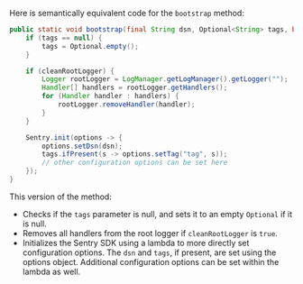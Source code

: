 Here is semantically equivalent code for the `bootstrap` method:

```java
public static void bootstrap(final String dsn, Optional<String> tags, boolean cleanRootLogger) {
    if (tags == null) {
        tags = Optional.empty();
    }

    if (cleanRootLogger) {
        Logger rootLogger = LogManager.getLogManager().getLogger("");
        Handler[] handlers = rootLogger.getHandlers();
        for (Handler handler : handlers) {
            rootLogger.removeHandler(handler);
        }
    }

    Sentry.init(options -> {
        options.setDsn(dsn);
        tags.ifPresent(s -> options.setTag("tag", s));
        // other configuration options can be set here
    });
}
```

This version of the method:
- Checks if the `tags` parameter is null, and sets it to an empty `Optional` if it is null.
- Removes all handlers from the root logger if `cleanRootLogger` is `true`.
- Initializes the Sentry SDK using a lambda to more directly set configuration options. The `dsn` and `tags`, if present, are set using the options object. Additional configuration options can be set within the lambda as well.